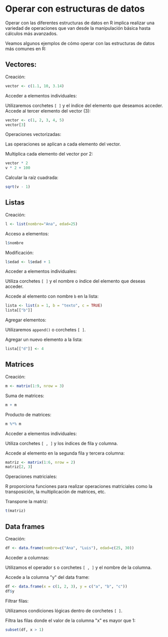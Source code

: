 # Operar con estructuras de datos

Operar con las diferentes estructuras de datos en R implica realizar una variedad de operaciones que van desde la manipulación básica hasta cálculos más avanzados.

Veamos algunos ejemplos de cómo operar con las estructuras de datos más comunes en R:

## Vectores:

Creación:

``` r
vector <- c(1.1, 10, 3.14)
```

Acceder a elementos individuales:

Utilizaremos corchetes `[ ]` y el índice del elemento que deseamos acceder. Accede al tercer elemento del vector (3):

``` r
vector <- c(1, 2, 3, 4, 5)
vector[3]
```

Operaciones vectorizadas:

Las operaciones se aplican a cada elemento del vector.

Multiplica cada elemento del vector por 2:

``` r
vector * 2  
v * 2 + 100
```

Calcular la raíz cuadrada:

``` r
sqrt(v - 1)
```


## Listas

Creación:

``` r
l <- list(nombre="Ana", edad=25)
```

Acceso a elementos:

``` r
l$nombre
```

Modificación:

``` r
l$edad <- l$edad + 1
```

Acceder a elementos individuales:

Utiliza corchetes `[ ]` y el nombre o índice del elemento que deseas acceder.

Accede al elemento con nombre `b` en la lista:

``` r
lista <- list(a = 1, b = "texto", c = TRUE)
lista[["b"]]
```

Agregar elementos:

Utilizaremos `append()` o corchetes `[ ]`.

Agregar un nuevo elemento a la lista:

``` r
lista[["d"]] <- 4
```

## Matrices

Creación:

``` r
m <- matrix(1:9, nrow = 3)
```

Suma de matrices:

``` r
m + m
```

Producto de matrices:

``` r
m %*% m
```

Acceder a elementos individuales:

Utiliza corchetes `[ , ]` y los índices de fila y columna.

Accede al elemento en la segunda fila y tercera columna:

``` r
matriz <- matrix(1:6, nrow = 2)
matriz[2, 3]
```

Operaciones matriciales:

R proporciona funciones para realizar operaciones matriciales como la transposición, la multiplicación de matrices, etc.

Transpone la matriz:

``` r
t(matriz)  
```

## Data frames

Creación:

``` r
df <- data.frame(nombre=c("Ana", "Luis"), edad=c(25, 30))
```

Acceder a columnas:

Utilizamos el operador `$` o corchetes `[ , ]` y el nombre de la columna.

Accede a la columna "y" del data frame:

``` r
df <- data.frame(x = c(1, 2, 3), y = c("a", "b", "c"))
df$y
```

Filtrar filas:

Utilizamos condiciones lógicas dentro de corchetes `[ ]`.

Filtra las filas donde el valor de la columna "x" es mayor que 1:

``` r
subset(df, x > 1)
```
